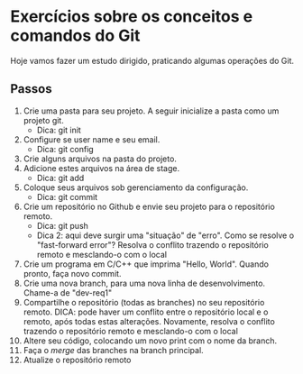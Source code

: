 # Exercícios sobre os conceitos e comandos do Git


Hoje vamos fazer um estudo dirigido, praticando algumas operações do Git. 


## Passos
1. Crie uma pasta para seu projeto. A seguir inicialize a pasta como um projeto git.
   * Dica: git init
1. Configure se user name e seu email.
   * Dica: git config
1. Crie alguns arquivos na pasta do projeto.
1. Adicione estes arquivos na área de stage.
   * Dica: git add
1. Coloque seus arquivos sob gerenciamento da configuração.
   * Dica: git commit
1. Crie um repositório no Github e envie seu projeto para o repositório remoto.
   * Dica: git push
   * Dica 2: aqui deve surgir uma "situação" de "erro". Como se resolve o "fast-forward error"? Resolva o conflito trazendo o repositório remoto e mesclando-o com o local
1. Crie um programa em C/C++ que imprima "Hello, World". Quando pronto, faça novo commit.
1. Crie uma nova branch, para uma nova linha de desenvolvimento. Chame-a de "dev-req1"
1. Compartilhe o repositório (todas as branches) no seu repositório remoto. DICA: pode haver um conflito entre o repositório local e o remoto, após todas estas alterações. Novamente, resolva o conflito trazendo o repositório remoto e mesclando-o com o local
1. Altere seu código, colocando um novo print com o nome da branch.
1. Faça o *merge* das branches na branch principal. 
1. Atualize o repositório remoto
